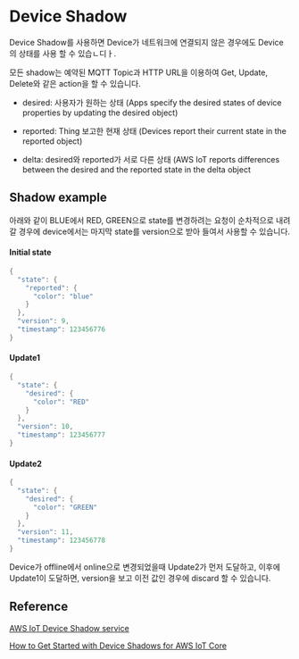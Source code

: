 # Device Shadow

Device Shadow를 사용하면 Device가 네트워크에 연결되지 않은 경우에도 Device의 상태를 사용 할 수 있습ㄴ디ㅏ. 

모든 shadow는 예약된 MQTT Topic과 HTTP URL을 이용하여 Get, Update, Delete와 같은 action을 할 수 있습니다. 

- desired: 사용자가 원하는 상태 (Apps specify the desired states of device properties by updating the desired object)

- reported: Thing 보고한 현재 상태 (Devices report their current state in the reported object)

- delta: desired와 reported가 서로 다른 상태 (AWS IoT reports differences between the desired and the reported state in the delta object

## Shadow example

아래와 같이 BLUE에서 RED, GREEN으로 state를 변경하려는 요청이 순차적으로 내려갈 경우에 device에서는 마지막 state를 version으로 받아 들여서 사용할 수 있습니다. 

#### Initial state

```java
{
  "state": {
    "reported": {
      "color": "blue"
    }
  },
  "version": 9,
  "timestamp": 123456776
}
````
#### Update1

```java
{
  "state": {
    "desired": {
      "color": "RED"
    }
  },
  "version": 10,
  "timestamp": 123456777
}
````

#### Update2

```java
{
  "state": {
    "desired": {
      "color": "GREEN"
    }
  },
  "version": 11,
  "timestamp": 123456778
}
```

Device가 offline에서 online으로 변경되었을때 Update2가 먼저 도달하고, 이후에 Update1이 도달하면, version을 보고 이전 값인 경우에 discard 할 수 있습니다. 




## Reference 

[AWS IoT Device Shadow service](https://docs.aws.amazon.com/iot/latest/developerguide/iot-device-shadows.html)

[How to Get Started with Device Shadows for AWS IoT Core](https://www.youtube.com/watch?v=XsKGRA5FhiE)
